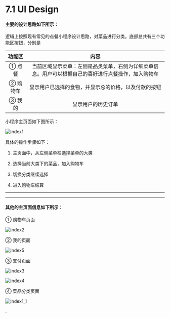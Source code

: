 # 7.1 UI Design

#### 主要的设计思路如下所示：

逻辑上按照现有常见的点餐小程序设计思路，对菜品进行分类。底部总共有三个功能区按钮，分别是

| **功能区** |                             内容                             |
| :--------: | :----------------------------------------------------------: |
|   ① 点餐   | 当前区域显示菜单：左侧是品类菜单，右侧为详细菜单信息。用户可以根据自己的喜好进行点餐操作，加入购物车 |
|  ② 购物车  |     显示用户已选择的食物，并显示总的价格，以及付款的按钮     |
|   ③ 我的   |                      显示用户的历史订单                      |

小程序主页面如下图所示：

![index1](images/index1.png)



具体的操作步骤如下：

1. 主页面中，从左侧菜单栏选择菜单的大类

2. 选择当前大类下的菜品，加入购物车

3. 切换分类继续选择

4. 进入购物车结算

------

------

#### 其他的主页面信息如下所示：

① 购物车页面

![index2](images/index2.jpg)



② 我的页面

![index5](images/index5.png)



③ 支付页面

![index3](images/index3.png)



![index4](images/index4.png)



④ 菜品分类页面

![index1_1](images/index1_1.png)






.





